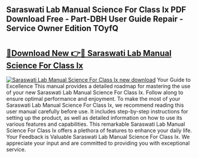 ## Saraswati Lab Manual Science For Class Ix PDF Download Free - Part-DBH User Guide Repair - Service Owner Edition TOyfQ

# <h2><a href="http://bc48843.oget.top/?id=Saraswati+Lab+Manual+Science+For+Class+Ix">🔗Download New 👉🔴 Saraswati Lab Manual Science For Class Ix</a></h2>

[![Saraswati Lab Manual Science For Class Ix new download](https://i.imgur.com/5g1atiW.png)](http://bc48843.oget.top/?id=Saraswati+Lab+Manual+Science+For+Class+Ix)
Your Guide to Excellence This manual provides a detailed roadmap for mastering the use of your new Saraswati Lab Manual Science For Class Ix. Follow along to ensure optimal performance and enjoyment. To make the most of your Saraswati Lab Manual Science For Class Ix, we recommend reading this user manual carefully before use. It includes step-by-step instructions for setting up the product, as well as detailed information on how to use its various features and capabilities. This remarkable Saraswati Lab Manual Science For Class Ix offers a plethora of features to enhance your daily life. Your Feedback is Valuable Saraswati Lab Manual Science For Class Ix. We appreciate your input and are committed to providing you with exceptional service.
